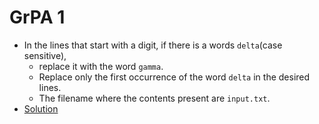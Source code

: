 # GrPA 1
* In the lines that start with a digit, if there is a words `delta`(case sensitive),
  * replace it with the word `gamma`.
  * Replace only the first occurrence of the word `delta` in the desired lines.
  * The filename where the contents present are `input.txt`.
* [Solution]()



#
